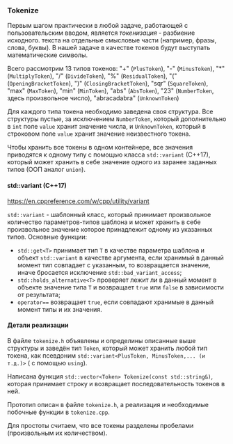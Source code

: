 
### Tokenize

Первым шагом практически в любой задаче, работающей с 
пользовательским вводом, является *токенизация* - разбиение исходного.
текста на отдельные смысловые части (например, фразы, слова, буквы).
В нашей задаче в качестве токенов будут выступать математические символы.

Всего рассмотрим 13 типов токенов: "+" (`PlusToken`),
"-" (`MinusToken`), "*" (`MultiplyToken`), "/" (`DivideToken`),
"%" (`ResidualToken`), "(" (`OpeningBracketToken`), 
")" (`ClosingBracketToken`), "sqr" (`SquareToken`),
"max" (`MaxToken`), "min" (`MinToken`), "abs" (`AbsToken`),
 "23" (`NumberToken`, здесь произвольное число),
"abracadabra" (`UnknownToken`)

Для каждого типа токена необходимо заведена своя структура. Все структуры пустые, за исключением
`NumberToken`, который дополнительно в `int` поле `value`
хранит значение числа, и `UnknownToken`, который в строковом поле
`value` хранит значение неизвестного токена.

Чтобы хранить все токены в одном контейнере,
все значения приводятся к одному типу с помощью класса `std::variant` (C++17), который
может хранить в себе значение одного из заранее заданных типов
(ООП аналог `union`).

#### std::variant (C++17)

https://en.cppreference.com/w/cpp/utility/variant

`std::variant` - шаблонный класс, который принимает произвольное
количество параметров-типов шаблона и может хранить в себе
произвольное значение которое принадлежит одному из указанных типов.
Основные функции:
* `std::get<T>` принимает тип `T` в качестве параметра шаблона и объект `std::variant` в
качестве аргумента, если хранимый в данный момент тип совпадает
с указанным, то возвращается значение, иначе бросается исключение
`std::bad_variant_access`; 
* `std::holds_alternative<T>` проверяет лежит ли в данный момент в объекте значение типа `T` и возвращает `true` или `false` в зависимости от результата;
* `operator==` возвращает `true`, если совпадают хранимые в данный момент типы и
их значения.

#### Детали реализации

В файле `tokenize.h` объявлены и определины описанные выше структуры
и заведён тип `Token`, который может хранить любой тип токена, как
псевдоним `std::variant<PlusToken, MinusToken,... (и т.д.)>` (
с помощью `using`).

Написана функция `std::vector<Token> Tokenize(const std::string&)`,
 которая принимает строку и возвращает последовательность токенов в ней.
 
 Прототип описан в файле `tokenize.h`, а реализация и необходимые 
 побочные функции в `tokenize.cpp`.
 
 Для простоты считаем, что все токены разделены пробелами (произвольным их количеством).
 
